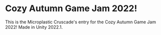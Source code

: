 # Cozy Autumn Game Jam 2022!

This is the Microplastic Cruscade's entry for the Cozy Autumn Game Jam 2022! Made in Unity 2022.1.
